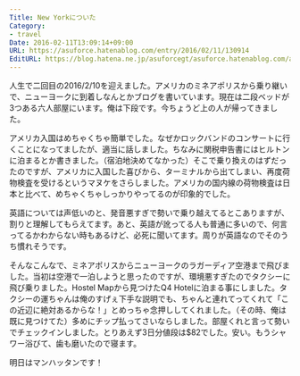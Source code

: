 ```yaml
---
Title: New Yorkについた
Category:
- travel
Date: 2016-02-11T13:09:14+09:00
URL: https://asuforce.hatenablog.com/entry/2016/02/11/130914
EditURL: https://blog.hatena.ne.jp/asuforcegt/asuforce.hatenablog.com/atom/entry/6653586347156844622
---
```


<p>人生で二回目の2016/2/10を迎えました。アメリカのミネアポリスから乗り継いで、ニューヨークに到着しなんとかブログを書いています。現在は二段ベッドが3つある六人部屋にいます。俺は下段です。今ちょうど上の人が帰ってきました。</p>
<p>アメリカ入国はめちゃくちゃ簡単でした。なぜかロックバンドのコンサートに行くことになってましたが、適当に話しました。ちなみに関税申告書にはヒルトンに泊まるとか書きました。（宿泊地決めてなかった）そこで乗り換えのはずだったのですが、アメリカに入国した喜びから、ターミナルから出てしまい、再度荷物検査を受けるというマヌケをさらしました。アメリカの国内線の荷物検査は日本と比べて、めちゃくちゃしっかりやってるのが印象的でした。</p>
<p>英語については声低いのと、発音悪すぎで勢いで乗り越えてるとこありますが、割りと理解してもらえてます。あと、英語が訛ってる人も普通に多いので、何言ってるかわからない時もあるけど、必死に聞いてます。周りが英語なのでそのうち慣れそうです。</p>
<p>そんなこんなで、ミネアポリスからニューヨークのラガーディア空港まで飛びました。当初は空港で一泊しようと思ったのですが、環境悪すぎたのでタクシーに飛び乗りました。Hostel Mapから見つけたQ4 Hotelに泊まる事にしました。タクシーの運ちゃんは俺のすげぇ下手な説明でも、ちゃんと連れてってくれて「この近辺に絶対あるからな！」とめっちゃ念押ししてくれました。（その時、俺は既に見つけてた）多めにチップ払ってさいならしました。部屋くれと言って勢いでチェックインしました。とりあえず3日分値段は$82でした。安い。もうシャワー浴びて、歯も磨いたので寝ます。</p>
<p>明日はマンハッタンです！</p>
